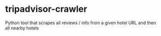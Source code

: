 # tripadvisor-crawler
Python tool that scrapes all reviews / info from a given hotel URL and then all nearby hotels
